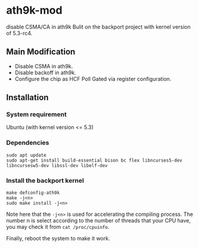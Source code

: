 # ath9k-mod
disable CSMA/CA in ath9k
Bulit on the backport project with kernel version of 5.3-rc4.

## Main Modification
* Disable CSMA in ath9k.
* Disable backoff in ath9k.
* Configure the chip as HCF Poll Gated via register configuration.

##  Installation
### System requirement
Ubuntu (with kernel version <= 5.3)

### Dependencies
```Shell
sudo apt update
sudo apt-get install build-essential bison bc flex libncurses5-dev libncursesw5-dev libssl-dev libelf-dev
```

### Install the backport kernel
```Shell
make defconfig-ath9k
make -j<n>
sudo make install -j<n>
```

Note here that the `-j<n>` is used for accelerating the compiling process. The number n is select according to the number of threads that your CPU have, you may check it from `cat /proc/cpuinfo`.

Finally, reboot the system to make it work.
